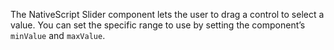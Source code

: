 The NativeScript Slider component lets the user to drag a control to select a value. 
You can set the specific range to use by setting the component’s `minValue` and `maxValue`.

<snippet id='slider-require'/>